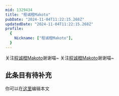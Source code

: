 ```yaml
---
mid: 1329434
title: "程诚橙Makoto"
pubDate: "2024-11-04T11:22:15.268Z"
updatedDate: "2024-11-04T11:22:15.268Z"
profile:
  {
    Nickname: ["程诚橙Makoto"],
  }
---
```


关注[程诚橙Makoto](https://space.bilibili.com/1329434)谢谢喵~ 关注[程诚橙Makoto](https://space.bilibili.com/1329434)谢谢喵~

## 此条目有待补充
你可以在[这里](https://github.com/Yuhanawa/VTuber.ICU/edit/master/src/content/v/程诚橙Makoto/index.md)编辑本文

